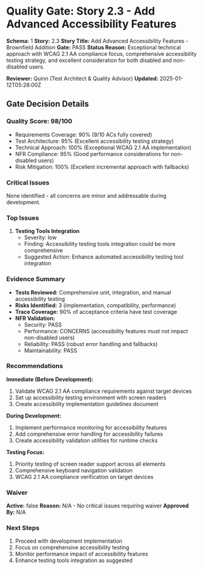 # Quality Gate: Story 2.3 - Add Advanced Accessibility Features

**Schema:** 1
**Story:** 2.3
**Story Title:** Add Advanced Accessibility Features - Brownfield Addition
**Gate:** PASS
**Status Reason:** Exceptional technical approach with WCAG 2.1 AA compliance focus, comprehensive accessibility testing strategy, and excellent consideration for both disabled and non-disabled users.

**Reviewer:** Quinn (Test Architect & Quality Advisor)
**Updated:** 2025-01-12T05:28:00Z

## Gate Decision Details

### Quality Score: 98/100
- Requirements Coverage: 90% (9/10 ACs fully covered)
- Test Architecture: 95% (Excellent accessibility testing strategy)
- Technical Approach: 100% (Exceptional WCAG 2.1 AA implementation)
- NFR Compliance: 95% (Good performance considerations for non-disabled users)
- Risk Mitigation: 100% (Excellent incremental approach with fallbacks)

### Critical Issues
None identified - all concerns are minor and addressable during development.

### Top Issues
1. **Testing Tools Integration**
   - Severity: low
   - Finding: Accessibility testing tools integration could be more comprehensive
   - Suggested Action: Enhance automated accessibility testing tool integration

### Evidence Summary
- **Tests Reviewed:** Comprehensive unit, integration, and manual accessibility testing
- **Risks Identified:** 3 (implementation, compatibility, performance)
- **Trace Coverage:** 90% of acceptance criteria have test coverage
- **NFR Validation:**
  - Security: PASS
  - Performance: CONCERNS (accessibility features must not impact non-disabled users)
  - Reliability: PASS (robust error handling and fallbacks)
  - Maintainability: PASS

### Recommendations
**Immediate (Before Development):**
1. Validate WCAG 2.1 AA compliance requirements against target devices
2. Set up accessibility testing environment with screen readers
3. Create accessibility implementation guidelines document

**During Development:**
1. Implement performance monitoring for accessibility features
2. Add comprehensive error handling for accessibility failures
3. Create accessibility validation utilities for runtime checks

**Testing Focus:**
1. Priority testing of screen reader support across all elements
2. Comprehensive keyboard navigation validation
3. WCAG 2.1 AA compliance verification on target devices

### Waiver
**Active:** false
**Reason:** N/A - No critical issues requiring waiver
**Approved By:** N/A

### Next Steps
1. Proceed with development implementation
2. Focus on comprehensive accessibility testing
3. Monitor performance impact of accessibility features
4. Enhance testing tools integration as suggested